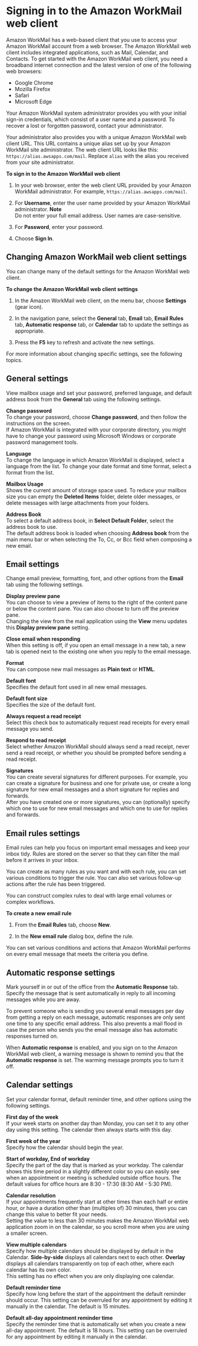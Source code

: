 # Signing in to the Amazon WorkMail web client<a name="web-client"></a>

Amazon WorkMail has a web\-based client that you use to access your Amazon WorkMail account from a web browser\. The Amazon WorkMail web client includes integrated applications, such as Mail, Calendar, and Contacts\. To get started with the Amazon WorkMail web client, you need a broadband internet connection and the latest version of one of the following web browsers:
+ Google Chrome
+ Mozilla Firefox
+ Safari
+ Microsoft Edge

Your Amazon WorkMail system administrator provides you with your initial sign\-in credentials, which consist of a user name and a password\. To recover a lost or forgotten password, contact your administrator\.

Your administrator also provides you with a unique Amazon WorkMail web client URL\. This URL contains a unique alias set up by your Amazon WorkMail site administrator\. The web client URL looks like this: `https://alias.awsapps.com/mail`\. Replace `alias` with the alias you received from your site administrator\.

**To sign in to the Amazon WorkMail web client**

1. In your web browser, enter the web client URL provided by your Amazon WorkMail administrator\. For example, `https://alias.awsapps.com/mail`\.

1. For **Username**, enter the user name provided by your Amazon WorkMail administrator\.
**Note**  
Do not enter your full email address\. User names are case\-sensitive\.

1. For **Password**, enter your password\.

1. Choose **Sign In**\.

## Changing Amazon WorkMail web client settings<a name="settings_overview"></a>

You can change many of the default settings for the Amazon WorkMail web client\.

**To change the Amazon WorkMail web client settings**

1. In the Amazon WorkMail web client, on the menu bar, choose **Settings** \(gear icon\)\.

1. In the navigation pane, select the **General** tab, **Email** tab, **Email Rules** tab, **Automatic response** tab, or **Calendar** tab to update the settings as appropriate\.

1. Press the **F5** key to refresh and activate the new settings\.

For more information about changing specific settings, see the following topics\.

## General settings<a name="general_tab"></a>

View mailbox usage and set your password, preferred language, and default address book from the **General** tab using the following settings\.

****Change password****  
To change your password, choose **Change password**, and then follow the instructions on the screen\.  
If Amazon WorkMail is integrated with your corporate directory, you might have to change your password using Microsoft Windows or corporate password management tools\.

****Language****  
To change the language in which Amazon WorkMail is displayed, select a language from the list\. To change your date format and time format, select a format from the list\.

****Mailbox Usage****  
Shows the current amount of storage space used\. To reduce your mailbox size you can empty the **Deleted Items** folder, delete older messages, or delete messages with large attachments from your folders\.

****Address Book****  
To select a default address book, in **Select Default Folder**, select the address book to use\.  
The default address book is loaded when choosing **Address book** from the main menu bar or when selecting the To, Cc, or Bcc field when composing a new email\.

## Email settings<a name="email_tab"></a>

Change email preview, formatting, font, and other options from the **Email** tab using the following settings\.

****Display preview pane****  
You can choose to view a preview of items to the right of the content pane or below the content pane\. You can also choose to turn off the preview pane\.  
Changing the view from the mail application using the **View** menu updates this **Display preview pane** setting\.

****Close email when responding****  
When this setting is off, if you open an email message in a new tab, a new tab is opened next to the existing one when you reply to the email message\.

****Format****  
You can compose new mail messages as **Plain text** or **HTML**\.

****Default font****  
Specifies the default font used in all new email messages\.

****Default font size****  
Specifies the size of the default font\.

****Always request a read receipt****  
Select this check box to automatically request read receipts for every email message you send\.

****Respond to read receipt****  
Select whether Amazon WorkMail should always send a read receipt, never send a read receipt, or whether you should be prompted before sending a read receipt\.

****Signatures****  
You can create several signatures for different purposes\. For example, you can create a signature for business and one for private use, or create a long signature for new email messages and a short signature for replies and forwards\.  
After you have created one or more signatures, you can \(optionally\) specify which one to use for new email messages and which one to use for replies and forwards\.

## Email rules settings<a name="email_filters_tab"></a>

Email rules can help you focus on important email messages and keep your inbox tidy\. Rules are stored on the server so that they can filter the mail before it arrives in your inbox\.

You can create as many rules as you want and with each rule, you can set various conditions to trigger the rule\. You can also set various follow\-up actions after the rule has been triggered\.

You can construct complex rules to deal with large email volumes or complex workflows\.

**To create a new email rule**

1. From the **Email Rules** tab, choose **New**\.

1. In the **New email rule** dialog box, define the rule\.

You can set various conditions and actions that Amazon WorkMail performs on every email message that meets the criteria you define\.

## Automatic response settings<a name="automatic_response_tab"></a>

Mark yourself in or out of the office from the **Automatic Response** tab\. Specify the message that is sent automatically in reply to all incoming messages while you are away\.

To prevent someone who is sending you several email messages per day from getting a reply on each message, automatic responses are only sent one time to any specific email address\. This also prevents a mail flood in case the person who sends you the email message also has automatic responses turned on\.

When **Automatic response** is enabled, and you sign on to the Amazon WorkMail web client, a warning message is shown to remind you that the **Automatic response** is set\. The warming message prompts you to turn it off\.

## Calendar settings<a name="calendar_tab"></a>

Set your calendar format, default reminder time, and other options using the following settings\.

****First day of the week****  
If your week starts on another day than Monday, you can set it to any other day using this setting\. The calendar then always starts with this day\.

****First week of the year****  
Specify how the calendar should begin the year\.

****Start of workday**, **End of workday****  
Specify the part of the day that is marked as your workday\. The calendar shows this time period in a slightly different color so you can easily see when an appointment or meeting is scheduled outside office hours\. The default values for office hours are 8:30 \- 17:30 \(8:30 AM \- 5:30 PM\)\.

****Calendar resolution****  
If your appointments frequently start at other times than each half or entire hour, or have a duration other than \(multiples of\) 30 minutes, then you can change this value to better fit your needs\.  
Setting the value to less than 30 minutes makes the Amazon WorkMail web application zoom in on the calendar, so you scroll more when you are using a smaller screen\.

****View multiple calendars****  
Specify how multiple calendars should be displayed by default in the Calendar\. **Side\-by\-side** displays all calendars next to each other\. **Overlay** displays all calendars transparently on top of each other, where each calendar has its own color\.  
This setting has no effect when you are only displaying one calendar\.

****Default reminder time****  
Specify how long before the start of the appointment the default reminder should occur\. This setting can be overruled for any appointment by editing it manually in the calendar\. The default is 15 minutes\.

****Default all\-day appointment reminder time****  
Specify the reminder time that is automatically set when you create a new all\-day appointment\. The default is 18 hours\. This setting can be overruled for any appointment by editing it manually in the calendar\.